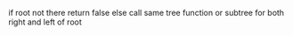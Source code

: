 if root not there return false else call same tree function or subtree for both right and left of root​
